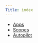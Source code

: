 ```yaml
---
Title: index
---
```

        
-   [Apps](apps.md)
-   [Scopes](scopes.md)
-   [Autopilot](autopilot.md)

